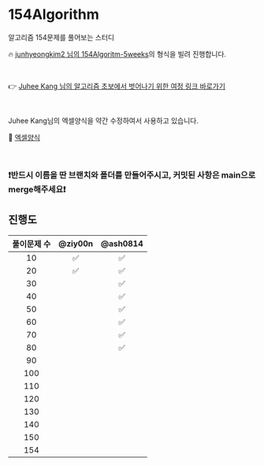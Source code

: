 # 154Algorithm

알고리즘 154문제를 풀어보는 스터디

🔥 [junhyeongkim2 님의 154Algoritm-5weeks](https://github.com/junhyeongkim2/SW-Maestro-154algorithm)의 형식을 빌려 진행합니다.

<br/>

👉 [Juhee Kang 님의 알고리즘 초보에서 벗어나기 위한 여정 링크 바로가기](https://claudiajkang.medium.com/%EC%95%8C%EA%B3%A0%EB%A6%AC%EC%A6%98-%EC%B4%88%EB%B3%B4%EC%97%90%EC%84%9C-%EB%B2%97%EC%96%B4%EB%82%98%EA%B8%B0-%EC%9C%84%ED%95%9C-%EC%97%AC%EC%A0%95-1ffb6bdfec6b)

<br/>

Juhee Kang님의 엑셀양식을 약간 수정하여서 사용하고 있습니다.

📑 [엑셀양식](https://docs.google.com/spreadsheets/d/1HfWqmahDZOEElx_D0mHAMWPTg2vm26e_67nobeZMw98/edit?usp=sharing)

<br/>

### ❗️반드시 이름을 딴 브랜치와 폴더를 만들어주시고, 커밋된 사항은 main으로 merge해주세요❗️

## 진행도

| 풀이문제 수 | @ziy00n | @ash0814 |
| :---------: | :-----: | :------: |
|     10      |   ✅   |    ✅    |
|     20      |   ✅   |    ✅    |
|     30      |         |    ✅    |
|     40      |         |    ✅    |
|     50      |         |    ✅    |
|     60      |         |    ✅    |
|     70      |         |    ✅    |
|     80      |         |    ✅    |
|     90      |         |          |
|     100     |         |          |
|     110     |         |          |
|     120     |         |          |
|     130     |         |          |
|     140     |         |          |
|     150     |         |          |
|     154     |         |          |
